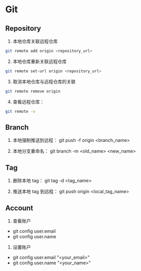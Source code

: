 # Git

## Repository

1. 本地仓库关联远程仓库

```bash
git remote add origin <repository_url>
```

2. 本地仓库重新关联远程仓库

```bash
git remote set-url origin <repository_url>
```

3. 取消本地仓库与远程仓库的关联

```bash
git remote remove origin
```

4. 查看远程仓库：

```bash
git remote -v
```

## Branch

1. 本地强制推送到远程：
git push -f origin <branch_name>

1. 本地分支重命名：
git branch -m <old_name> <new_name>

## Tag

1. 删除本地 tag：
git tag -d <tag_name>

1. 推送本地 tag 到远程：
git push origin <local_tag_name>

## Account

1. 查看账户

- git config user.email
- git config user.name

1. 设置账户

- git config user.email "<your_email>" 
- git config user.name "<your_name>" 
